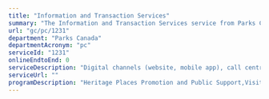 ```yaml
---
title: "Information and Transaction Services"
summary: "The Information and Transaction Services service from Parks Canada is not available end-to-end online, according to the GC Service Inventory."
url: "gc/pc/1231"
department: "Parks Canada"
departmentAcronym: "pc"
serviceId: "1231"
onlineEndtoEnd: 0
serviceDescription: "Digital channels (website, mobile app), call centre, and face-to-face information and transaction services provide information to Canadians and audiences from around the world on Canada’s national parks, national historic sites, and national marine conservation areas and facilitate client transactions for admission, visitor experiences, visitor accommodation, and merchandise sales as well as planning and preparation for visitor activities in protected places."
serviceUrl: ""
programDescription: "Heritage Places Promotion and Public Support,Visitor Experience"
---
```

